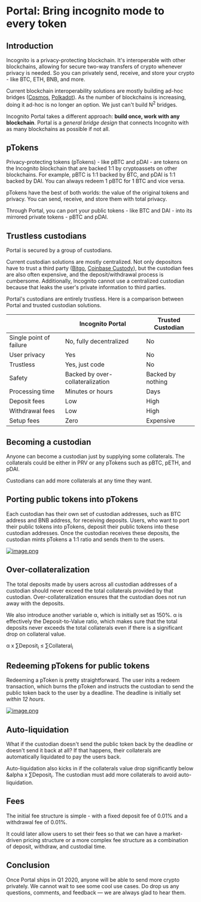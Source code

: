 # Portal: Bring incognito mode to every token

## Introduction

Incognito is a privacy-protecting blockchain. It's interoperable with other blockchains, allowing for secure two-way transfers of crypto whenever privacy is needed. So you can privately send, receive, and store your crypto - like BTC, ETH, BNB, and more.

Current blockchain interoperability solutions are mostly building ad-hoc bridges ([Cosmos](https://cosmos.network/), [Polkadot](https://polkadot.network/)). As the number of blockchains is increasing, doing it ad-hoc is no longer an option. We just can't build N<sup>2</sup> bridges.

Incognito Portal takes a different approach: **build once, work with any blockchain**. Portal is a *general bridge design* that connects Incognito with as many blockchains as possible if not all. 

## pTokens

Privacy-protecting tokens (pTokens) - like pBTC and pDAI - are tokens on the Incognito blockchain that are backed 1:1 by cryptoassets on other blockchains. For example, pBTC is 1:1 backed by BTC, and pDAI is 1:1 backed by DAI. You can always redeem 1 pBTC for 1 BTC and vice versa.

pTokens have the best of both worlds: the value of the original tokens and privacy. You can send, receive, and store them with total privacy.

Through Portal, you can port your public tokens - like BTC and DAI - into its mirrored private tokens - pBTC and pDAI.

## Trustless custodians

Portal is secured by a group of custodians.

Current custodian solutions are mostly centralized. Not only depositors have to trust a third party ([Bitgo](https://www.bitgo.com/), [Coinbase Custody](https://custody.coinbase.com/)), but the custodian fees are also often expensive, and the deposit/withdrawal process is cumbersome. Additionally, Incognito cannot use a centralized custodian because that leaks the user's private information to third parties.

Portal's custodians are entirely trustless. Here is a comparison between Portal and trusted custodian solutions.

|                     |     Incognito Portal       |       Trusted Custodian  |
|---------------------| -------------------------- | ------------------------ |
|  Single point of failure  |     No, fully decentralized       |        No              |
|  User privacy |           Yes              |          No              |
|  Trustless          |           Yes, just code              |          No              |
|  Safety         |           Backed by over-collateralization |          Backed by nothing     |
|  Processing time         |           Minutes or hours     |          Days              |
|  Deposit fees               |           Low              |          High            |
|  Withdrawal fees               |           Low              |          High            |
|  Setup fees               |           Zero              |          Expensive            |


## Becoming a custodian

Anyone can become a custodian just by supplying some collaterals. The collaterals could be either in PRV or any pTokens such as pBTC, pETH, and pDAI.

Custodians can add more collaterals at any time they want.

## Porting public tokens into pTokens

Each custodian has their own set of custodian addresses, such as BTC address and BNB address, for receiving deposits. Users, who want to port their public tokens into pTokens, deposit their public tokens into these custodian addresses. Once the custodian receives these deposits, the custodian mints pTokens a 1:1 ratio and sends them to the users.

[![image.png](https://i.postimg.cc/CxdCnHGH/image.png)](https://postimg.cc/XrSBT5Dp)

## Over-collateralization

The total deposits made by users across all custodian addresses of a custodian should never exceed the total collaterals provided by that custodian. Over-collateralization ensures that the custodian does not run away with the deposits.

We also introduce another variable &alpha;, which is initially set as 150%. &alpha; is effectively the Deposit-to-Value ratio, which makes sure that the total deposits never exceeds the total collaterals even if there is a significant drop on collateral value.

&alpha; x &sum;Deposit<sub>i</sub> &le; &sum;Collateral<sub>i</sub>

## Redeeming pTokens for public tokens

Redeeming a pToken is pretty straightforward. The user inits a redeem transaction, which burns the pToken and instructs the custodian to send the public token back to the user by a deadline. The deadline is initially set *within 12 hours*.

[![image.png](https://i.postimg.cc/jjvr3735/image.png)](https://postimg.cc/TyySpp6M)

## Auto-liquidation

What if the custodian doesn't send the public token back by the deadline or doesn't send it back at all? If that happens, their collaterals are automatically liquidated to pay the users back.

Auto-liquidation also kicks in if the collaterals value drop significantly below &alpha x &sum;Deposit<sub>i</sub>. The custodian must add more collaterals to avoid auto-liquidation.

## Fees

The initial fee structure is simple - with a fixed deposit fee of 0.01% and a withdrawal fee of 0.01%. 

It could later allow users to set their fees so that we can have a market-driven pricing structure or a more complex fee structure as a combination of deposit, withdraw, and custodial time. 

## Conclusion

Once Portal ships in Q1 2020, anyone will be able to send more crypto privately. We cannot wait to see some cool use cases. Do drop us any questions, comments, and feedback — we are always glad to hear them.